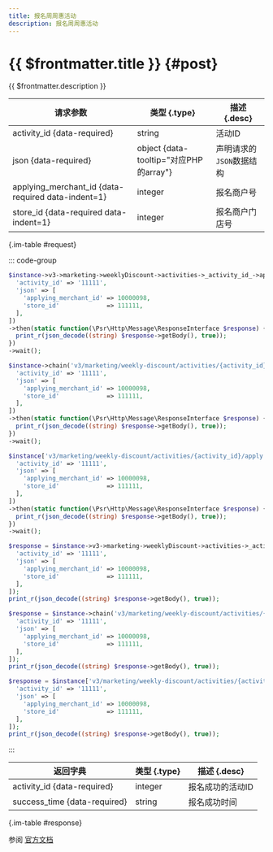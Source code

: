 ```yaml
---
title: 报名周周惠活动
description: 报名周周惠活动
---
```


# {{ $frontmatter.title }} {#post}

{{ $frontmatter.description }}

| 请求参数 | 类型 {.type} | 描述 {.desc}
| --- | --- | ---
| activity_id {data-required} | string | 活动ID
| json {data-required} | object {data-tooltip="对应PHP的array"} | 声明请求的`JSON`数据结构
| applying_merchant_id {data-required data-indent=1} | integer | 报名商户号
| store_id {data-required data-indent=1} | integer | 报名商户门店号

{.im-table #request}

::: code-group

```php [异步纯链式]
$instance->v3->marketing->weeklyDiscount->activities->_activity_id_->apply->postAsync([
  'activity_id' => '11111',
  'json' => [
    'applying_merchant_id' => 10000098,
    'store_id'             => 111111,
  ],
])
->then(static function(\Psr\Http\Message\ResponseInterface $response) {
  print_r(json_decode((string) $response->getBody(), true));
})
->wait();
```

```php [异步声明式]
$instance->chain('v3/marketing/weekly-discount/activities/{activity_id}/apply')->postAsync([
  'activity_id' => '11111',
  'json' => [
    'applying_merchant_id' => 10000098,
    'store_id'             => 111111,
  ],
])
->then(static function(\Psr\Http\Message\ResponseInterface $response) {
  print_r(json_decode((string) $response->getBody(), true));
})
->wait();
```

```php [异步属性式]
$instance['v3/marketing/weekly-discount/activities/{activity_id}/apply']->postAsync([
  'activity_id' => '11111',
  'json' => [
    'applying_merchant_id' => 10000098,
    'store_id'             => 111111,
  ],
])
->then(static function(\Psr\Http\Message\ResponseInterface $response) {
  print_r(json_decode((string) $response->getBody(), true));
})
->wait();
```

```php [同步纯链式]
$response = $instance->v3->marketing->weeklyDiscount->activities->_activity_id_->apply->post([
  'activity_id' => '11111',
  'json' => [
    'applying_merchant_id' => 10000098,
    'store_id'             => 111111,
  ],
]);
print_r(json_decode((string) $response->getBody(), true));
```

```php [同步声明式]
$response = $instance->chain('v3/marketing/weekly-discount/activities/{activity_id}/apply')->post([
  'activity_id' => '11111',
  'json' => [
    'applying_merchant_id' => 10000098,
    'store_id'             => 111111,
  ],
]);
print_r(json_decode((string) $response->getBody(), true));
```

```php [同步属性式]
$response = $instance['v3/marketing/weekly-discount/activities/{activity_id}/apply']->post([
  'activity_id' => '11111',
  'json' => [
    'applying_merchant_id' => 10000098,
    'store_id'             => 111111,
  ],
]);
print_r(json_decode((string) $response->getBody(), true));
```

:::

| 返回字典 | 类型 {.type} | 描述 {.desc}
| --- | --- | ---
| activity_id {data-required} | integer | 报名成功的活动ID
| success_time {data-required} | string | 报名成功时间

{.im-table #response}

参阅 [官方文档](https://pay.weixin.qq.com/wiki/doc/apiv3_partner/Offline/apis/chapter6_1_1.shtml)
